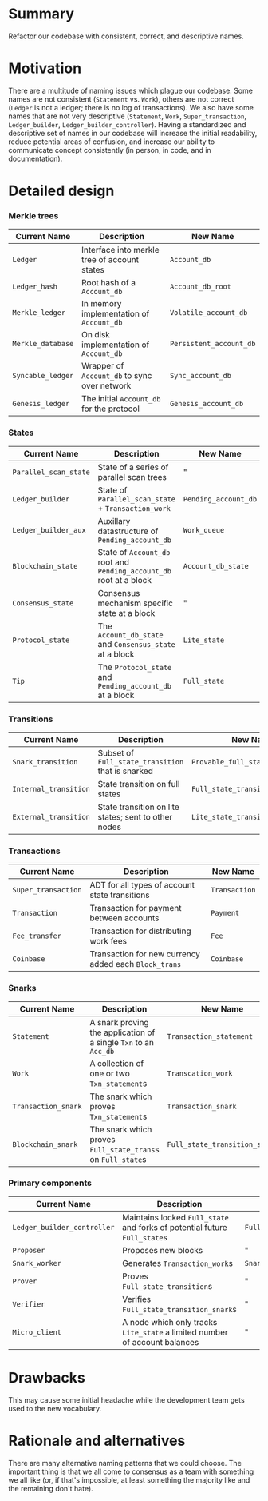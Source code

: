 # Summary
[summary]: #summary

Refactor our codebase with consistent, correct, and descriptive names.

# Motivation
[motivation]: #motivation

There are a multitude of naming issues which plague our codebase. Some names are not consistent (`Statement` vs. `Work`), others are not correct (`Ledger` is not a ledger; there is no log of transactions). We also have some names that are not very descriptive (`Statement`, `Work`, `Super_transaction`, `Ledger_builder`, `Ledger_builder_controller`). Having a standardized and descriptive set of names in our codebase will increase the initial readability, reduce potential areas of confusion, and increase our ability to communicate concept consistently (in person, in code, and in documentation).

# Detailed design
[detailed-design]: #detailed-design

### Merkle trees

| Current Name      | Description                                  | New Name            |
|-------------------|----------------------------------------------|---------------------|
| `Ledger`          | Interface into merkle tree of account states | `Account_db`            |
| `Ledger_hash`     | Root hash of a `Account_db`                      | `Account_db_root`       |
| `Merkle_ledger`   | In memory implementation of `Account_db`         | `Volatile_account_db`  |
| `Merkle_database` | On disk implementation of `Account_db`           | `Persistent_account_db` |
| `Syncable_ledger` | Wrapper of `Account_db` to sync over network     | `Sync_account_db`       |
| `Genesis_ledger`  | The initial `Account_db` for the protocol        | `Genesis_account_db`    |

### States

| Current Name          | Description                                                | New Name               |
|-----------------------|------------------------------------------------------------|------------------------|
| `Parallel_scan_state` | State of a series of parallel scan trees                   | "                      |
| `Ledger_builder`      | State of `Parallel_scan_state` + `Transaction_work`                | `Pending_account_db`   |
| `Ledger_builder_aux`  | Auxillary datastructure of `Pending_account_db`            | `Work_queue`           |
| `Blockchain_state`    | State of `Account_db` root and `Pending_account_db` root at a block          | `Account_db_state`         |
| `Consensus_state`     | Consensus mechanism specific state at a block               | "                      |
| `Protocol_state`      | The `Account_db_state` and `Consensus_state` at a block        | `Lite_state`           |
| `Tip`                 | The `Protocol_state` and `Pending_account_db` at a block | `Full_state`           |

### Transitions

| Current Name          | Description                                          | New Name                    |
|-----------------------|------------------------------------------------------|-----------------------------|
| `Snark_transition`    | Subset of `Full_state_transition` that is snarked         | `Provable_full_state_transition` |
| `Internal_transition` | State transition on full states                      | `Full_state_transition`          |
| `External_transition` | State transition on lite states; sent to other nodes | `Lite_state_transition`          |

### Transactions

| Current Name        | Description                                            | New Name            |
|---------------------|--------------------------------------------------------|---------------------|
| `Super_transaction` | ADT for all types of account state transitions         | `Transaction`               |
| `Transaction`       | Transaction for payment between accounts               | `Payment`       |
| `Fee_transfer`      | Transaction for distributing work fees                 | `Fee`           |
| `Coinbase`          | Transaction for new currency added each `Block_trans`  | `Coinbase`      |

### Snarks

| Current Name          | Description                                                      | New Name                 |
|-----------------------|------------------------------------------------------------------|--------------------------|
| `Statement`           | A snark proving the application of a single `Txn` to an `Acc_db` | `Transaction_statement`          |
| `Work`                | A collection of one or two `Txn_statement`s                      | `Transcation_work`               |
| `Transaction_snark`   | The snark which proves `Txn_statement`s                          | `Transaction_snark`              |
| `Blockchain_snark`    | The snark which proves `Full_state_trans`s on `Full_state`s      | `Full_state_transition_snark` |

### Primary components

| Current Name                | Description                                                               | New Name              |
|-----------------------------|---------------------------------------------------------------------------|-----------------------|
| `Ledger_builder_controller` | Maintains locked `Full_state` and forks of potential future `Full_state`s  | `Full_state_frontier` |
| `Proposer`                  | Proposes new blocks                                                        | "                     |
| `Snark_worker`              | Generates `Transaction_work`s                                                      | `Snarker`             |
| `Prover`                    | Proves `Full_state_transition`s                                                 | "                     |
| `Verifier`                   | Verifies `Full_state_transition_snark`s                                          | "                     |
| `Micro_client`               | A node which only tracks `Lite_state` a limited number of account balances | "                     |

# Drawbacks
[drawbacks]: #drawbacks

This may cause some initial headache while the development team gets used to the new vocabulary.

# Rationale and alternatives
[rationale-and-alternatives]: #rationale-and-alternatives

There are many alternative naming patterns that we could choose. The important thing is that we all come to consensus as a team with something we all like (or, if that's impossible, at least something the majority like and the remaining don't hate).
